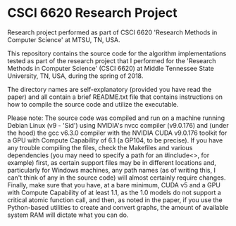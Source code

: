 # CSCI 6620 Research Project
Research project performed as part of CSCI 6620 'Research Methods in Computer Science' at MTSU, TN, USA.

This repository contains the source code for the algorithm implementations tested as part of the research project that I performed for the 'Research Methods in Computer Science' (CSCI 6620) at Middle Tennessee State University, TN, USA, during the spring of 2018.

The directory names are self-explanatory (provided you have read the paper) and all contain a brief README.txt file that contains instructions on how to compile the source code and utilize the executable.

Please note: The source code was compiled and run on a machine running Debian Linux (v9 - 'Sid') using NVIDIA's nvcc compiler (v9.0.176) and (under the hood) the gcc v6.3.0 compiler with the NVIDIA CUDA v9.0.176 toolkit for a GPU with Compute Capability of 6.1 (a GP104, to be precise). If you have any trouble compiling the files, check the Makefiles and various dependencies (you may need to specify a path for an #include<>, for example) first, as certain support files may be in different locations and, particularly for Windows machines, any path names (as of writing this, I can't think of any in the source code) will almost certainly require changes. Finally, make sure that you have, at a bare minimum, CUDA v5 and a GPU with Compute Capability of at least 1.1, as the 1.0 models do not support a critical atomic function call, and then, as noted in the paper, if you use the Python-based utilities to create and convert graphs, the amount of available system RAM will dictate what you can do.
